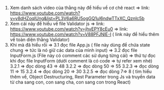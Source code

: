 1. Xem danh sách video của thằng này để hiểu về cơ chê react
=> link: https://www.youtube.com/watch?v=y8dHZoqlUng&list=PL3V6a6RU5ogGQ1ul6ndwTTxXC_QznIc5b
2. Xem cái này để hiểu về file Validator js
=> link: https://www.youtube.com/watch?v=jhvEPY8cEu0
=> link: https://www.youtube.com/watch?v=V88PFJNlE-I ( link này để hiểu thêm về toàn diện thằng Validator)
3. Khi mà đã hiểu rồi 
=> 3.1 đọc file App.js ( file này dùng để chứa state chung => tức là nó giữ các data của mình input)
=> 3.2 đọc file InputForm.js (File này có comment các sử dụng từng cái) => thứ tự đọc khi đọc file InputForm (dưới comment là có code => tự refer xem nhé)
    3.2.1 => đọc dòng 43 => 48
    3.2.2 => đọc dòng 50 => 55
    3.2.3 => đọc dòng 11 => 15
    3.2.4 => đọc dòng 20 => 30 
    3.2.5 => đọc dòng 7=> 8 ( tìm hiểu thêm về, Object Destructuring, Rest Parameter trong Js và  truyền data từ cha sang con, con sang cha, con sang con trong React)